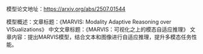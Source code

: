 模型论文地址：https://arxiv.org/abs/2507.01544

模型概述：文章标题：《MARVIS: Modality Adaptive Reasoning over VISualizations》
中文文章标题：《MARVIS：可视化之上的模态自适应推理》
文章内容：提出MARVIS模型，结合文本和图像进行自适应推理，提升多模态任务性能。
